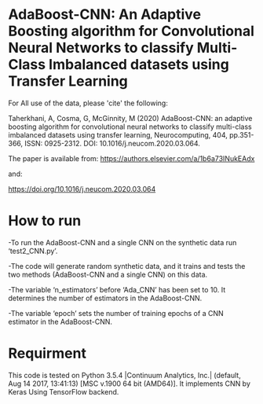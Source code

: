 # AdaBoost-CNN: An Adaptive Boosting algorithm for Convolutional Neural Networks to classify Multi-Class Imbalanced datasets using Transfer Learning

For All use of the data, please 'cite' the following:

Taherkhani, A, Cosma, G, McGinnity, M (2020) AdaBoost-CNN: an adaptive boosting algorithm for convolutional neural networks to classify multi-class imbalanced datasets using transfer learning, Neurocomputing, 404, pp.351-366, ISSN: 0925-2312. DOI: 10.1016/j.neucom.2020.03.064.

The paper is available from:
https://authors.elsevier.com/a/1b6a73INukEAdx

and:

https://doi.org/10.1016/j.neucom.2020.03.064

# How to run

-To run the AdaBoost-CNN and a single CNN on the synthetic data run ‘test2_CNN.py’.

-The code will generate random synthetic data, and it trains and tests the two methods (AdaBoost-CNN and a single CNN) on this data.

-The variable ‘n_estimators’ before ‘Ada_CNN’ has been set to 10. It determines the number of estimators in the AdaBoost-CNN.

-The variable ‘epoch’ sets the number of training epochs of a CNN estimator in the AdaBoost-CNN.

# Requirment

This code is tested on Python 3.5.4 |Continuum Analytics, Inc.| (default, Aug 14 2017, 13:41:13) [MSC v.1900 64 bit (AMD64)]. It implements CNN by Keras Using TensorFlow backend.
